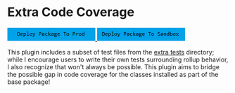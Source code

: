 # Extra Code Coverage

<a href="https://login.salesforce.com/packaging/installPackage.apexp?p0=04t6g000008SkVAAA0">
  <img alt="Deploy to Salesforce"
       src="../../media/deploy-package-to-prod.png">
</a>

<a href="https://test.salesforce.com/packaging/installPackage.apexp?p0=04t6g000008SkVAAA0">
  <img alt="Deploy to Salesforce Sandbox"
       src="../../media/deploy-package-to-sandbox.png">
</a>

This plugin includes a subset of test files from the [extra tests](../../extra-tests/classes/) directory; while I encourage users to write their own tests surrounding rollup behavior, I also recognize that won't always be possible. This plugin aims to bridge the possible gap in code coverage for the classes installed as part of the base package!